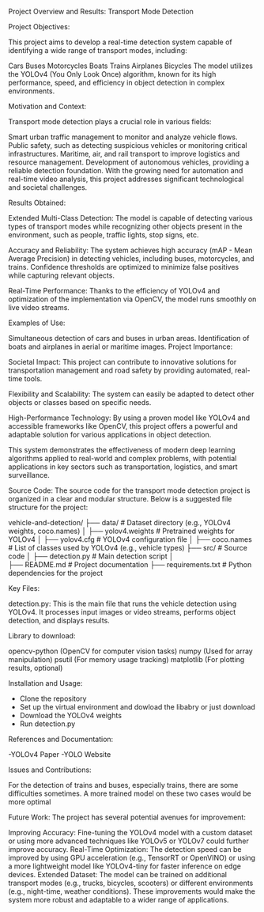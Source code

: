 Project Overview and Results: Transport Mode Detection

Project Objectives:

This project aims to develop a real-time detection system capable of identifying a wide range of transport modes, including:

Cars
Buses
Motorcycles
Boats
Trains
Airplanes
Bicycles
The model utilizes the YOLOv4 (You Only Look Once) algorithm, known for its high performance, speed, and efficiency in object detection in complex environments.

Motivation and Context:

Transport mode detection plays a crucial role in various fields:

Smart urban traffic management to monitor and analyze vehicle flows.
Public safety, such as detecting suspicious vehicles or monitoring critical infrastructures.
Maritime, air, and rail transport to improve logistics and resource management.
Development of autonomous vehicles, providing a reliable detection foundation.
With the growing need for automation and real-time video analysis, this project addresses significant technological and societal challenges.

Results Obtained:

Extended Multi-Class Detection: The model is capable of detecting various types of transport modes while recognizing other objects present in the environment, such as people, traffic lights, stop signs, etc.

Accuracy and Reliability: The system achieves high accuracy (mAP - Mean Average Precision) in detecting vehicles, including buses, motorcycles, and trains. Confidence thresholds are optimized to minimize false positives while capturing relevant objects.

Real-Time Performance: Thanks to the efficiency of YOLOv4 and optimization of the implementation via OpenCV, the model runs smoothly on live video streams.

Examples of Use:

Simultaneous detection of cars and buses in urban areas.
Identification of boats and airplanes in aerial or maritime images.
Project Importance:

Societal Impact: This project can contribute to innovative solutions for transportation management and road safety by providing automated, real-time tools.

Flexibility and Scalability: The system can easily be adapted to detect other objects or classes based on specific needs.

High-Performance Technology: By using a proven model like YOLOv4 and accessible frameworks like OpenCV, this project offers a powerful and adaptable solution for various applications in object detection.

This system demonstrates the effectiveness of modern deep learning algorithms applied to real-world and complex problems, with potential applications in key sectors such as transportation, logistics, and smart surveillance.

Source Code:
The source code for the transport mode detection project is organized in a clear and modular structure. Below is a suggested file structure for the project:

vehicle-and-detection/
├── data/                    # Dataset directory (e.g., YOLOv4 weights, coco.names)
│   ├── yolov4.weights        # Pretrained weights for YOLOv4
│   ├── yolov4.cfg            # YOLOv4 configuration file
│   ├── coco.names            # List of classes used by YOLOv4 (e.g., vehicle types)
├── src/                     # Source code
│   ├── detection.py          # Main detection script
│   
├── README.md                # Project documentation
├── requirements.txt         # Python dependencies for the project

Key Files:

detection.py: This is the main file that runs the vehicle detection using YOLOv4. It processes input images or video streams, performs object detection, and displays results.

Library to download:

opencv-python (OpenCV for computer vision tasks)
numpy (Used for array manipulation)
psutil (For memory usage tracking)
matplotlib (For plotting results, optional)

Installation and Usage:

- Clone the repository
- Set up the virtual environment and dowload the libabry or just download
- Download the YOLOv4 weights
- Run detection.py

References and Documentation:

-YOLOv4 Paper
-YOLO Website

Issues and Contributions:


For the detection of trains and buses, especially trains, there are some difficulties sometimes. A more trained model on these two cases would be more optimal

Future Work:
The project has several potential avenues for improvement:

Improving Accuracy: Fine-tuning the YOLOv4 model with a custom dataset or using more advanced techniques like YOLOv5 or YOLOv7 could further improve accuracy.
Real-Time Optimization: The detection speed can be improved by using GPU acceleration (e.g., TensorRT or OpenVINO) or using a more lightweight model like YOLOv4-tiny for faster inference on edge devices.
Extended Dataset: The model can be trained on additional transport modes (e.g., trucks, bicycles, scooters) or different environments (e.g., night-time, weather conditions).
These improvements would make the system more robust and adaptable to a wider range of applications.